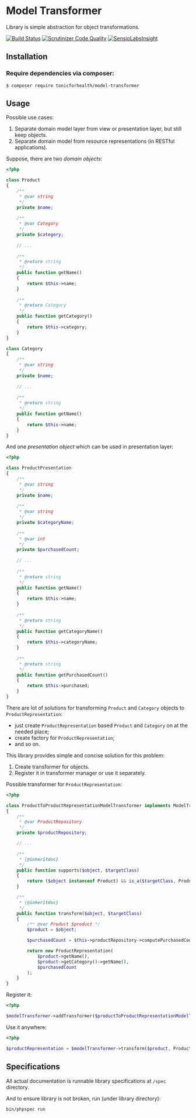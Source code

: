 Model Transformer
=================

Library is simple abstraction for object transformations. 

[![Build Status](https://scrutinizer-ci.com/g/tonicforhealth/model-transformer/badges/build.png?b=master)](https://scrutinizer-ci.com/g/tonicforhealth/model-transformer/build-status/master)
[![Scrutinizer Code Quality](https://scrutinizer-ci.com/g/tonicforhealth/model-transformer/badges/quality-score.png?b=master)](https://scrutinizer-ci.com/g/tonicforhealth/model-transformer/?branch=master)
[![SensioLabsInsight](https://insight.sensiolabs.com/projects/05f97462-af28-49db-92be-07f38f6a8e19/mini.png)](https://insight.sensiolabs.com/projects/05f97462-af28-49db-92be-07f38f6a8e19)
   
Installation
------------
   
### Require dependencies via composer: 

```
$ composer require tonicforhealth/model-transformer
```
 
Usage 
-----
   
Possible use cases: 

1. Separate domain model layer from view or presentation layer, but still keep objects.
2. Separate domain model from resource representations (in RESTful applications).

Suppose, there are two *domain objects*:
 
```php
<?php 

class Product 
{
    /**
     * @var string
     */ 
    private $name; 
    
    /**
     * @var Category
     */
    private $category;
    
    // ... 
    
    /**
     * @return string
     */
    public function getName()
    {
        return $this->name;
    }
    
    /**
     * @return Category
     */
    public function getCategory()
    {
        return $this->category;
    }
}

class Category 
{
    /**
     * @var string
     */ 
    private $name; 
    
    // ... 
    
    /**
     * @return string
     */
    public function getName()
    {
        return $this->name;
    }
}
```

And one *presentation object* which can be used in presentation layer: 

```php
<?php 

class ProductPresentation
{
    /**
     * @var string
     */ 
    private $name;
     
    /**
     * @var string
     */
    private $categoryName;
    
    /**
     * @var int
     */
    private $purchasedCount;
    
    // ... 
    
    /**
     * @return string
     */
    public function getName()
    {
        return $this->name;
    }
    
    /**
     * @return string
     */
    public function getCategoryName()
    {
        return $this->categoryName;
    }
    
    /**
     * @return string
     */
    public function getPurchasedCount()
    {
        return $this->purchased;
    }    
}
```

There are lot of solutions for transforming `Product` and `Category` objects to `ProductRepresentation`: 

- just create `ProductRepresentation` based `Product` and `Category` on at the needed place;
- create factory for `ProductRepresentation`;
- and so on. 

This library provides simple and concise solution for this problem: 

1. Create transformer for objects.
2. Register it in transformer manager or use it separately.
 
Possible transformer for `ProductRepresentation`: 

```php
<?php

class ProductToProductRepresentationModelTransformer implements ModelTransformerInterface
{
	/**
	 * @var ProductRepository
	 */
	private $productRepository;

	// ...

    /**
     * {@inheritdoc}
     */
    public function supports($object, $targetClass)
    {
        return ($object instanceof Product) && is_a($targetClass, ProductRepresentation::class, true);
    }

    /**
     * {@inheritdoc}
     */
    public function transform($object, $targetClass)
    {
    	/** @var Product $product */
    	$product = $object;

    	$purchasedCount = $this->productRepository->computePurchasedCount($product);

    	return new ProductRepresentation(
    		$product->getName(),
    		$product->getCategory()->getName(), 
    		$purchasedCount
    	);
    }
}
```

Register it: 

```php
<?php

$modelTransformer->addTransformer($productToProductRepresentationModelTransformer);
```

Use it anywhere: 

```php
<?php

$productRepresentation = $modelTransformer->transform($product, ProductRepresentation::class);
```

Specifications
--------------

All actual documentation is runnable library specifications at `/spec` directory. 

And to ensure library is not broken, run (under library directory):

```
bin/phpspec run
```



